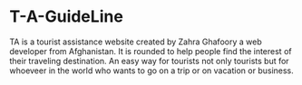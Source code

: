 # T-A-GuideLine
  TA is a tourist assistance website created by Zahra Ghafoory a web developer from Afghanistan.         It is rounded to help people find the interest of their traveling destination.         An easy way for tourists not only tourists but for whoeveer in the world who wants to go on a trip or on vacation or business. 
